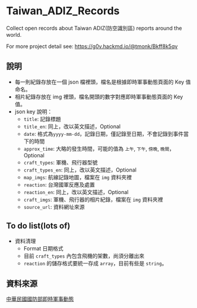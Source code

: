 # Taiwan_ADIZ_Records
Collect open records about Taiwan ADIZ(防空識別區) reports around the world.

For more project detail see: https://g0v.hackmd.io/@tmonk/Bkff8k5qv

## 說明
- 每一則紀錄存放在一個 json 檔裡頭，檔名是根據即時軍事動態頁面的 Key 值命名。
- 相片紀錄存放在 img 裡頭，檔名開頭的數字對應即時軍事動態頁面的 Key 值。
- json key 說明：
  - `title`: 記錄標題
  - `title_en`: 同上，改以英文描述，Optional
  - `date`: 格式為`yyyy-mm-dd`，記錄日期，僅記錄至日期，不會記錄到事件當下的時間
  - `approx_time`: 大略的發生時間，可能的值為 `上午`, `下午`, `傍晚`, `晚間`，Optional
  - `craft_types`: 軍機、飛行器型號
  - `craft_types_en`: 同上，改以英文描述，Optional
  - `map_imgs`: 航線記錄地圖，檔案在 `img` 資料夾裡
  - `reaction`: 台灣國軍反應及處置
  - `reaction_en`: 同上，改以英文描述，Optional
  - `craft_imgs`: 軍機、飛行器的相片紀錄，檔案在 `img` 資料夾裡
  - `source_url`: 資料網址來源

## To do list(lots of)
- 資料清理
  - Format 日期格式
  - 目前 `craft_types` 內包含飛機的架數，尚須分離出來
  - `reaction` 的儲存格式要統一存成 `array`，目前有些是 `string`。

## 資料來源
[中華民國國防部即時軍事動態](https://www.mnd.gov.tw/PublishTable.aspx?Types=%E5%8D%B3%E6%99%82%E8%BB%8D%E4%BA%8B%E5%8B%95%E6%85%8B&title=%E5%9C%8B%E9%98%B2%E6%B6%88%E6%81%AF)

